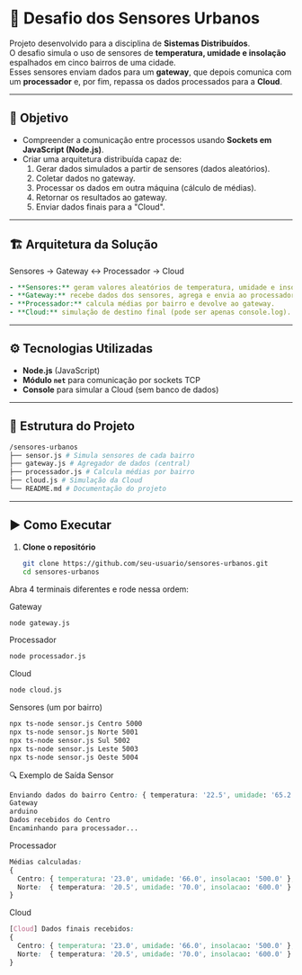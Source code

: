 # 🌆 Desafio dos Sensores Urbanos

Projeto desenvolvido para a disciplina de **Sistemas Distribuídos**.  
O desafio simula o uso de sensores de **temperatura, umidade e insolação** espalhados em cinco bairros de uma cidade.  
Esses sensores enviam dados para um **gateway**, que depois comunica com um **processador** e, por fim, repassa os dados processados para a **Cloud**.

---

## 📌 Objetivo
- Compreender a comunicação entre processos usando **Sockets em JavaScript (Node.js)**.  
- Criar uma arquitetura distribuída capaz de:
  1. Gerar dados simulados a partir de sensores (dados aleatórios).  
  2. Coletar dados no gateway.  
  3. Processar os dados em outra máquina (cálculo de médias).  
  4. Retornar os resultados ao gateway.  
  5. Enviar dados finais para a "Cloud".  

---

## 🏗️ Arquitetura da Solução

Sensores → Gateway ↔ Processador → Cloud

```yaml
- **Sensores:** geram valores aleatórios de temperatura, umidade e insolação.  
- **Gateway:** recebe dados dos sensores, agrega e envia ao processador.  
- **Processador:** calcula médias por bairro e devolve ao gateway.  
- **Cloud:** simulação de destino final (pode ser apenas console.log).
```

---

## ⚙️ Tecnologias Utilizadas
- **Node.js** (JavaScript)  
- **Módulo `net`** para comunicação por sockets TCP  
- **Console** para simular a Cloud (sem banco de dados)  

---

## 📂 Estrutura do Projeto

```bash
/sensores-urbanos
├── sensor.js # Simula sensores de cada bairro
├── gateway.js # Agregador de dados (central)
├── processador.js # Calcula médias por bairro
├── cloud.js # Simulação da Cloud
└── README.md # Documentação do projeto
```

---

## ▶️ Como Executar

1. **Clone o repositório**  
   ```bash
   git clone https://github.com/seu-usuario/sensores-urbanos.git
   cd sensores-urbanos
   ```
Abra 4 terminais diferentes e rode nessa ordem:

Gateway

```bash
node gateway.js
```

Processador
```bash
node processador.js
```

Cloud
```bash
node cloud.js
```

Sensores (um por bairro)
```bash
npx ts-node sensor.js Centro 5000
npx ts-node sensor.js Norte 5001
npx ts-node sensor.js Sul 5002
npx ts-node sensor.js Leste 5003
npx ts-node sensor.js Oeste 5004
```

🔍 Exemplo de Saída
Sensor
```css
Enviando dados do bairro Centro: { temperatura: '22.5', umidade: '65.2', insolacao: '450.0' }
Gateway
arduino
Dados recebidos do Centro
Encaminhando para processador...
```

Processador
```css
Médias calculadas:
{
  Centro: { temperatura: '23.0', umidade: '66.0', insolacao: '500.0' },
  Norte:  { temperatura: '20.5', umidade: '70.0', insolacao: '600.0' }
}
```

Cloud
```css
[Cloud] Dados finais recebidos:
{
  Centro: { temperatura: '23.0', umidade: '66.0', insolacao: '500.0' },
  Norte:  { temperatura: '20.5', umidade: '70.0', insolacao: '600.0' }
}
```